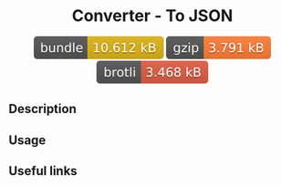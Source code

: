 <h1 style="text-align: center;">
  <div align="center">Converter - To JSON</div>
</h1>

<p align="center">
  <img src="../../assets/badges/toJSON-file.svg" alt="toJSON-file-ts">
  <img src="../../assets/badges/toJSON-gzip.svg" alt="toJSON-gzip-ts">
  <img src="../../assets/badges/toJSON-brotli.svg" alt="toJSON-brotli-ts">
</p>

## Description

## Usage

## Useful links
